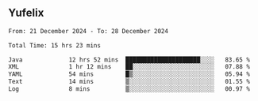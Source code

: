 ## Yufelix

<!--START_SECTION:waka-->

```txt
From: 21 December 2024 - To: 28 December 2024

Total Time: 15 hrs 23 mins

Java             12 hrs 52 mins  █████████████████████░░░░   83.65 %
XML              1 hr 12 mins    ██░░░░░░░░░░░░░░░░░░░░░░░   07.88 %
YAML             54 mins         █▒░░░░░░░░░░░░░░░░░░░░░░░   05.94 %
Text             14 mins         ▒░░░░░░░░░░░░░░░░░░░░░░░░   01.55 %
Log              8 mins          ▒░░░░░░░░░░░░░░░░░░░░░░░░   00.97 %
```

<!--END_SECTION:waka-->


